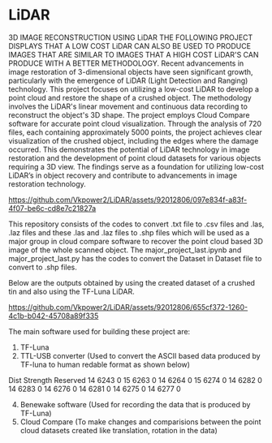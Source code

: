 # LiDAR
3D IMAGE RECONSTRUCTION USING LiDAR
THE FOLLOWING PROJECT DISPLAYS THAT A LOW COST LiDAR CAN ALSO BE USED TO PRODUCE IMAGES THAT ARE SIMILAR TO IMAGES THAT A HIGH COST LiDAR'S CAN PRODUCE WITH A BETTER METHODOLOGY.
Recent advancements in image restoration of 3-dimensional objects have seen significant growth, particularly with the emergence of LiDAR (Light Detection and Ranging) technology. This project focuses on utilizing a low-cost LiDAR to develop a point cloud and restore the shape of a crushed object. The methodology involves the LiDAR's linear movement and continuous data recording to reconstruct the object's 3D shape. The project employs Cloud Compare software for accurate point cloud visualization.
Through the analysis of 720 files, each containing approximately 5000 points, the project achieves clear visualization of the crushed object, including the edges where the damage occurred. This demonstrates the potential of LiDAR technology in image restoration and the development of point cloud datasets for various objects requiring a 3D view. The findings serve as a foundation for utilizing low-cost LiDAR’s in object recovery and contribute to advancements in image restoration technology.


https://github.com/Vkpower2/LiDAR/assets/92012806/097e834f-a83f-4f07-be6c-cd8e7c21827a


This repository consists of the codes to convert .txt file to .csv files and .las, .laz files and these .las and .laz files to .shp files which will be used as a major group in cloud compare software to recover the 
point cloud based 3D image of the whole scanned object.
The major_project_last.ipynb and major_project_last.py has the codes to convert the Dataset in Dataset file to convert to .shp files.

Below are the outputs obtained by using the created dataset of a crushed tin and also using the TF-Luna LiDAR.

https://github.com/Vkpower2/LiDAR/assets/92012806/655cf372-1260-4c1b-b042-45708a89f335


The main software used for building these project are:
1. TF-Luna
2. TTL-USB converter (Used to convert the ASCII based data produced by TF-luna to human redable format as shown below)
   
Dist	     Strength	    Reserved
14	         6243	          0
15	         6263	          0
14	         6264	          0
15	         6274          	0
14	         6282          	0
14	         6283          	0
14	         6276	          0
14	         6281	          0
14	         6275	          0
14	         6277	          0


4. Benewake software (Used for recording the data that is produced by TF-Luna)
5. Cloud Compare (To make changes and comparisions between the point cloud datasets created like translation, rotation in the data)
